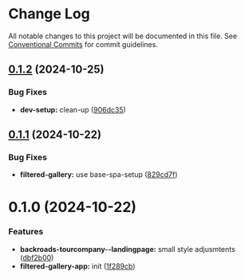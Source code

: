 # Change Log

All notable changes to this project will be documented in this file.
See [Conventional Commits](https://conventionalcommits.org) for commit guidelines.

## [0.1.2](https://github.com/paulAlexSerban/wbk--mern-playground/compare/@wbk--mern-playground/filtered-gallery-app@0.1.1...@wbk--mern-playground/filtered-gallery-app@0.1.2) (2024-10-25)

### Bug Fixes

-   **dev-setup:** clean-up ([906dc35](https://github.com/paulAlexSerban/wbk--mern-playground/commit/906dc35e2a6205943e831675533549dd6e10d431))

## [0.1.1](https://github.com/paulAlexSerban/wbk--mern-playground/compare/@wbk--mern-playground/filtered-gallery-app@0.1.0...@wbk--mern-playground/filtered-gallery-app@0.1.1) (2024-10-22)

### Bug Fixes

-   **filtered-gallery:** use base-spa-setup ([829cd7f](https://github.com/paulAlexSerban/wbk--mern-playground/commit/829cd7f6d73ac1ba2a50f0df3f0512cea9d6bc47))

# 0.1.0 (2024-10-22)

### Features

-   **backroads-tourcompany--landingpage:** small style adjusmtents ([dbf2b00](https://github.com/paulAlexSerban/wbk--mern-playground/commit/dbf2b00db69058a0f8e4b3ab6c3909cf20e45bdb))
-   **filtered-gallery-app:** init ([1f289cb](https://github.com/paulAlexSerban/wbk--mern-playground/commit/1f289cba4a68db7188aa0b821169fcd26c6fc7f4))
